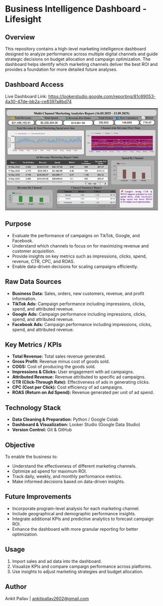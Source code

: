 # Business Intelligence Dashboard - Lifesight

## Overview
This repository contains a high-level marketing intelligence dashboard designed to analyze performance across multiple digital channels and guide strategic decisions on budget allocation and campaign optimization. The dashboard helps identify which marketing channels deliver the best ROI and provides a foundation for more detailed future analyses.

## Dashboard Access
Live Dashboard Link: https://lookerstudio.google.com/reporting/81c69053-4a30-47de-bb2a-ce8397a8bd74

![Dashboard Preview](Dashboard_Report.jpg)

## Purpose
- Evaluate the performance of campaigns on TikTok, Google, and Facebook.
- Understand which channels to focus on for maximizing revenue and customer acquisition.
- Provide insights on key metrics such as impressions, clicks, spend, revenue, CTR, CPC, and ROAS.
- Enable data-driven decisions for scaling campaigns efficiently.

## Raw Data Sources
- **Business Data:** Sales, orders, new customers, revenue, and profit information.
- **TikTok Ads:** Campaign performance including impressions, clicks, spend, and attributed revenue.
- **Google Ads:** Campaign performance including impressions, clicks, spend, and attributed revenue.
- **Facebook Ads:** Campaign performance including impressions, clicks, spend, and attributed revenue.

## Key Metrics / KPIs
- **Total Revenue:** Total sales revenue generated.
- **Gross Profit:** Revenue minus cost of goods sold.
- **COGS:** Cost of producing the goods sold.
- **Impressions & Clicks:** User engagement with ad campaigns.
- **Attributed Revenue:** Revenue attributed to specific ad campaigns.
- **CTR (Click-Through Rate):** Effectiveness of ads in generating clicks.
- **CPC (Cost per Click):** Cost efficiency of ad campaigns.
- **ROAS (Return on Ad Spend):** Revenue generated per unit of ad spend.


## Technology Stack
- **Data Cleaning & Preparation:** Python / Google Colab
- **Dashboard & Visualization:** Looker Studio (Google Data Studio)
- **Version Control:** Git & GitHub

## Objective
To enable the business to:
- Understand the effectiveness of different marketing channels.
- Optimize ad spend for maximum ROI.
- Track daily, weekly, and monthly performance metrics.
- Make informed decisions based on data-driven insights.

## Future Improvements
- Incorporate program-level analysis for each marketing channel.
- Include geographical and demographic performance insights.
- Integrate additional KPIs and predictive analytics to forecast campaign ROI.
- Enhance the dashboard with more granular reporting for better optimization.

## Usage
1. Import sales and ad data into the dashboard.
2. Visualize KPIs and compare campaign performance across platforms.
3. Use insights to adjust marketing strategies and budget allocation.

## Author
Ankit Pallav | ankitpallav2602@gmail.com
